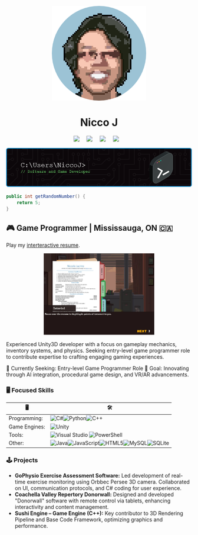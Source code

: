 
<p align="center">
  <img src="https://github.com/niccojacinto/niccojacinto/blob/main/Assets/portrait2-modified.png" alt="My Pixel Art Photo"/>
</p>

<h1 align="center"> Nicco J </h1>




<p align="center">
  <a href="mailto:niccolo.jacinto@gmail.com"/><img src="https://img.shields.io/badge/gmail-%23D14836.svg?&style=flat-square&logo=gmail&logoColor=white"/></a>&nbsp;&nbsp;&nbsp;&nbsp;
  <a href="www.linkedin.com/in/niccojacinto"/><img src="https://img.shields.io/badge/linkedin-%230077B5.svg?style=flat-square&logo=linkedin&logoColor=white"/></a>&nbsp;&nbsp;&nbsp;&nbsp;
  <a href="https://github.com/niccojacinto"/><img src="https://img.shields.io/badge/github-%23121011.svg?style=flat-square&logo=github&logoColor=white"/></a>&nbsp;&nbsp;&nbsp;&nbsp;
  <a href="https://niccojacinto.wixsite.com/divinyx"/><img src="https://img.shields.io/badge/wix-000?style=flat-square&logo=wix&logoColor=white" /></a>&nbsp;&nbsp;&nbsp;&nbsp;
</p>


<p align="center">
  <img src="https://github.com/niccojacinto/niccojacinto/blob/main/Assets/github-header-image.png" alt="My Pixel Art Photo"/>
</p>



```csharp
public int getRandomNumber() {
	return 5;
}
```

## 🎮 Game Programmer | Mississauga, ON 🇨🇦
Play my [interteractive resume](https://niccojacinto.github.io/MyResume/).

<p align="center">
  <img src="https://github.com/niccojacinto/niccojacinto/blob/main/Assets/MyResumeSS.JPG" alt="My Pixel Art Photo"/ width="300" height="220">
</p>


Experienced Unity3D developer with a focus on gameplay mechanics, inventory systems, and physics. Seeking entry-level game programmer role to contribute expertise to crafting engaging gaming experiences.

🔭 Currently Seeking: Entry-level Game Programmer Role
🚀 Goal: Innovating through AI integration, procedural game design, and VR/AR advancements.


### 🖥️ Focused Skills
| 🖥️ | 🛠️ |
|---|---|
|Programming: |  ![C#](https://img.shields.io/badge/c%23-%23239120.svg?style=flat-square&logo=c-sharp&logoColor=white)![Python](https://img.shields.io/badge/python-3670A0?style=flat-square&logo=python&logoColor=ffdd54)![C++](https://img.shields.io/badge/c++-%2300599C.svg?style=flat-square&logo=c%2B%2B&logoColor=white)|
|Game Engines:   | ![Unity](https://img.shields.io/badge/unity-%23000000.svg?style=flat-square&logo=unity&logoColor=white)  |
| Tools:  |  ![Visual Studio](https://img.shields.io/badge/Visual%20Studio-5C2D91.svg?style=flat-square&logo=visual-studio&logoColor=white) ![PowerShell](https://img.shields.io/badge/PowerShell-%235391FE.svg?style=flat-square&logo=powershell&logoColor=white) | 
| Other:  |  ![Java](https://img.shields.io/badge/java-%23ED8B00.svg?style=flat-square&logo=openjdk&logoColor=white)![JavaScript](https://img.shields.io/badge/javascript-%23323330.svg?style=flat-square&logo=javascript&logoColor=%23F7DF1E)![HTML5](https://img.shields.io/badge/html5-%23E34F26.svg?style=flat-square&logo=html5&logoColor=white)![MySQL](https://img.shields.io/badge/mysql-%2300f.svg?style=flat-square&logo=mysql&logoColor=white)![SQLite](https://img.shields.io/badge/sqlite-%2307405e.svg?style=flat-square&logo=sqlite&logoColor=white)| 


### 🕹️ Projects
- **GoPhysio Exercise Assessment Software:** Led development of real-time exercise monitoring using Orbbec Persee 3D camera. Collaborated on UI, communication protocols, and C# coding for user experience.
- **Coachella Valley Repertory Donorwall:** Designed and developed "Donorwall" software with remote control via tablets, enhancing interactivity and content management.
- **Sushi Engine – Game Engine (C++):** Key contributor to 3D Rendering Pipeline and Base Code Framework, optimizing graphics and performance.

